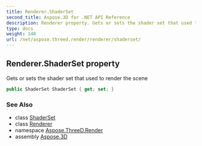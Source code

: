 ```yaml
---
title: Renderer.ShaderSet
second_title: Aspose.3D for .NET API Reference
description: Renderer property. Gets or sets the shader set that used to render the scene
type: docs
weight: 140
url: /net/aspose.threed.render/renderer/shaderset/
---
```

## Renderer.ShaderSet property

Gets or sets the shader set that used to render the scene

```csharp
public ShaderSet ShaderSet { get; set; }
```

### See Also

* class [ShaderSet](../../shaderset/)
* class [Renderer](../)
* namespace [Aspose.ThreeD.Render](../../renderer/)
* assembly [Aspose.3D](../../../)


